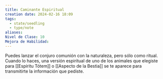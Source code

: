 ```yaml
---
title: Caminante Espiritual
creation date: 2024-02-16 18:09
tags:
  - state/seedling
  - type/note
aliases: 
Nivel de Clase: 10
Mejora de Habilidad:
---
```

Puedes lanzar el conjuro comunión con la naturaleza, pero sólo como ritual. Cuando lo haces, una
versión espiritual de uno de los animales que elegiste para [[Espíritu Tótem]] o [[Aspecto de la Bestia]] se te aparece para transmitirte la información que pediste.

